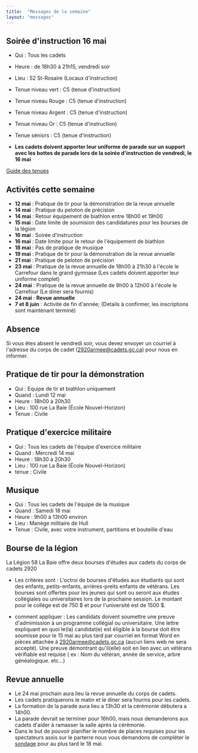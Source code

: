 ```yaml
---
title:  "Messages de la semaine"
layout: "messages"
---
```


## Soirée d'instruction 16 mai
- Qui : Tous les cadets
- Heure : de 18h30 à 21h15, vendredi soir
- Lieu : 52 St-Rosaire (Locaux d'instruction)
- Tenue niveau vert : C5 (tenue d'instruction)
- Tenue niveau Rouge : C5 (tenue d'instruction)
- Tenue niveau Argent : C5 (tenue d'instruction)
- Tenue niveau Or : C5 (tenue d'instruction)
- Tenue séniors : C5 (tenue d'instruction)

- **Les cadets doivent apporter leur uniforme de parade sur un support avec les bottes de parade lors de la soirée d'instruction de vendredi, le 16 mai**
  
[Guide des tenues](https://cc2920.ca/docs/ressources/guide_uniforme.v3.pdf)


## Activités cette semaine 

- **12 mai** : Pratique de tir pour la démonstration de la revue annuelle
- **14 mai** : Pratique du peloton de précision
- **14 mai** : Retour équipement de biathlon entre 18h00 et 19h00
- **15 mai** : Date limite de soumision des candidatures pour les bourses de la légion
- **16 mai** : Soirée d'instruction
- **16 mai** : Date limite pour le retour de l'équipement de biathlon
- **18 mai** : Pas de pratique de musique
- **19 mai** : Pratique de tir pour la démonstration de la revue annuelle
- **21 mai** : Pratique de peloton de précision
- **23 mai** : Pratique de la revue annuelle de 18h00 à 21h30 à l'école le Carrefour dans le grand gymnase (Les cadets doivent apporter leur uniforme complet)
- **24 mai** : Pratique de la revue annuelle de 9h00 à 12h00 à l'école le Carrefour (Le diner sera fournis)
- **24 mai** : **Revue annuelle**
- **7 et 8 juin** : Activité de fin d'année; (Details à confirmer, les inscriptions sont maintenant terminé) 

## Absence

Si vous êtes absent le vendredi soir, vous devez envoyer un courriel à l'adresse du corps de cadet (<2920armee@cadets.gc.ca>) pour nous en informer.


## Pratique de tir pour la démonstration

- Qui : Equipe de tir et biathlon uniquement
- Quand : Lundi 12 mai
- Heure : 18h00 à 20h30  
- Lieu : 100 rue La Baie (École Nouvel-Horizon)
- Tenue : Civile

## Pratique d'exercice militaire

- Qui : Tous les cadets de l'équipe d'exercice militaire
- Quand : Mercredi 14 mai
- Heure : 18h30 à 20h30
- Lieu : 100 rue La Baie (École Nouvel-Horizon)
- tenue : Civile

## Musique

- Qui : Tous les cadets de l'équipe de la musique
- Quand : Samedi 18 mai
- Heure : 9h00 à 13h00 environ
- Lieu : Manège militaire de Hull
- Tenue : Civile, avec votre instrument, partitions et bouteille d'eau

## Bourse de la légion

La Légion 58 La Baie offre deux bourses d'études aux cadets du corps de cadets 2920

- Les critères sont :
L'octroi de bourses d'études aux étudiants qui sont des enfants, petits-enfants, arrières-preits enfants de vétérans. Les bourses sont offertes pour les jeunes qui sont ou seront aux études collégiales ou universitaires lors de la prochaine session. Le montant pour le collége est de 750&nbsp;$  et pour l'université est de 1500&nbsp;$.

- comment appliquer :
Les candidats doivent soumettre une preuve d'admimission à un programme collégial ou universitaire. Une lettre expliquant en quoi le(la) candidat(e) est éligible à la bourse doit être soumisse pour le 15 mai au plus tard par courriel en format Word en pièces attachée à <2920armee@cadets.gc.ca> (aucun liens web ne sera accepté). Une preuve démontrant qu'il(elle) soit en lien avec un vétérans vérifiable est requise ( ex : Nom du vétéran, année de service, arbre généalogique. etc...)
  
  
## Revue annuelle

- Le 24 mai prochain aura lieu la revue annuelle du corps de cadets.  
- Les cadets pratiquerons le matin et le diner sera fournis pour les cadets.
- La formation de la parade aura lieu a 13h30 et la cérémonie débutera a 14h00.
- La parade devrait se terminer pour 16h00, mais nous demanderons aux cadets d'aider à ramasser la salle après la cérémonie.
- Dans le but de pouvoir planifier le nombre de places requises pour les spectateurs assis sur le parterre nous vous demandons de compléter le [sondage](https://forms.office.com/Pages/ResponsePage.aspx?id=-2oSqwzmL062z8c1DHbchOLv_dk-t_dHo8OkX3uOiO1UOERPQ01PUERORklVSEtTWVNISThRUUFNQiQlQCN0PWcu) pour au plus tard le 18 mai.
